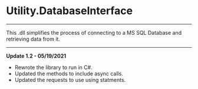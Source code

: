 # Utility.DatabaseInterface
***
This .dll simplifies the process of connecting to a MS SQL Database and retrieving data from it.

***

**Update 1.2 - 05/19/2021**
* Rewrote the library to run in C#.
* Updated the methods to include async calls.
* Updated the requests to use using statments.